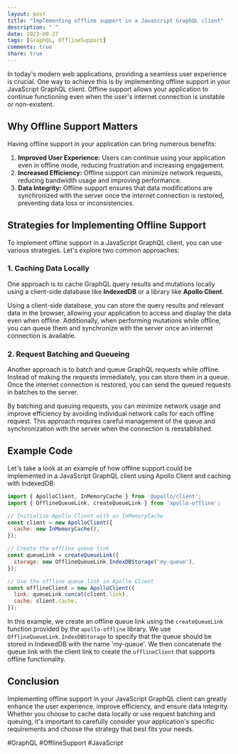 ```yaml
---
layout: post
title: "Implementing offline support in a Javascript GraphQL client"
description: " "
date: 2023-09-27
tags: [GraphQL, OfflineSupport]
comments: true
share: true
---
```


In today's modern web applications, providing a seamless user experience is crucial. One way to achieve this is by implementing offline support in your JavaScript GraphQL client. Offline support allows your application to continue functioning even when the user's internet connection is unstable or non-existent.

## Why Offline Support Matters

Having offline support in your application can bring numerous benefits:

1. **Improved User Experience:** Users can continue using your application even in offline mode, reducing frustration and increasing engagement.
2. **Increased Efficiency:** Offline support can minimize network requests, reducing bandwidth usage and improving performance.
3. **Data Integrity:** Offline support ensures that data modifications are synchronized with the server once the internet connection is restored, preventing data loss or inconsistencies.

## Strategies for Implementing Offline Support

To implement offline support in a JavaScript GraphQL client, you can use various strategies. Let's explore two common approaches:

### 1. Caching Data Locally

One approach is to cache GraphQL query results and mutations locally using a client-side database like **IndexedDB** or a library like **Apollo Client**. 

Using a client-side database, you can store the query results and relevant data in the browser, allowing your application to access and display the data even when offline. Additionally, when performing mutations while offline, you can queue them and synchronize with the server once an internet connection is available.

### 2. Request Batching and Queueing

Another approach is to batch and queue GraphQL requests while offline. Instead of making the requests immediately, you can store them in a queue. Once the internet connection is restored, you can send the queued requests in batches to the server.

By batching and queuing requests, you can minimize network usage and improve efficiency by avoiding individual network calls for each offline request. This approach requires careful management of the queue and synchronization with the server when the connection is reestablished.

## Example Code

Let's take a look at an example of how offline support could be implemented in a JavaScript GraphQL client using Apollo Client and caching with IndexedDB:

```javascript
import { ApolloClient, InMemoryCache } from '@apollo/client';
import { OfflineQueueLink, createQueueLink } from 'apollo-offline';

// Initialize Apollo Client with an InMemoryCache
const client = new ApolloClient({
  cache: new InMemoryCache(),
});

// Create the offline queue link
const queueLink = createQueueLink({
  storage: new OfflineQueueLink.IndexDBStorage('my-queue'),
});

// Use the offline queue link in Apollo Client
const offlineClient = new ApolloClient({
  link: queueLink.concat(client.link),
  cache: client.cache,
});
```

In this example, we create an offline queue link using the `createQueueLink` function provided by the `apollo-offline` library. We use `OfflineQueueLink.IndexDBStorage` to specify that the queue should be stored in IndexedDB with the name 'my-queue'. We then concatenate the queue link with the client link to create the `offlineClient` that supports offline functionality.

## Conclusion

Implementing offline support in your JavaScript GraphQL client can greatly enhance the user experience, improve efficiency, and ensure data integrity. Whether you choose to cache data locally or use request batching and queuing, it's important to carefully consider your application's specific requirements and choose the strategy that best fits your needs.

#GraphQL #OfflineSupport #JavaScript